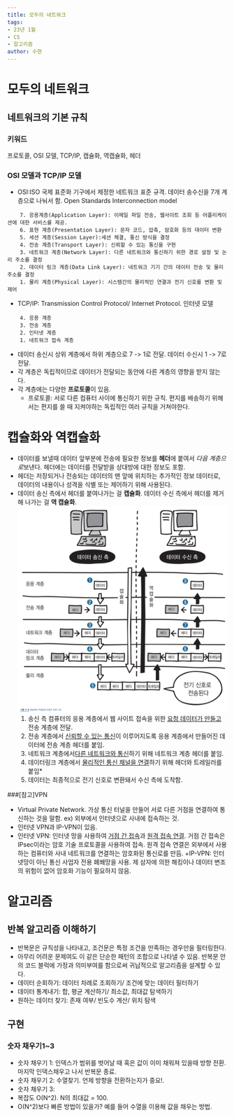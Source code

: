 ```yaml
---
title: 모두의 네트워크
tags:
- 23년 1월
- CS
- 알고리즘
author: 수현
---
```


# 모두의 네트워크
## 네트워크의 기본 규칙
### 키워드 
프로토콜, OSI 모델, TCP/IP, 캡슐화, 역캡슐화, 헤더
### OSI 모델과 TCP/IP 모델
+ OSI:ISO 국제 표준화 기구에서 제정한 네트워크 표준 규격. 데이터 송수신을 7개 계층으로 나눠서 함. Open Standards Interconnection model          
```
    7. 응용계층(Application Layer): 이메일 파일 전송, 웹사이트 조회 등 어플리케이션에 대한 서비스를 제공.  
    6. 표현 계층(Presentation Layer): 문자 코드, 압축, 암호화 등의 데이터 변환 
    5. 세션 계층(Session Layer):세션 체결, 통신 방식을 결정   
    4. 전송 계층(Transport Layer): 신뢰할 수 있는 통신을 구현   
    3. 네트워크 계층(Network Layer): 다른 네트워크와 통신하기 위한 경로 설정 및 논리 주소를 결정   
    2. 데이터 링크 계층(Data Link Layer): 네트워크 기기 간의 데이터 전송 및 물리 주소를 결정  
    1. 물리 계층(Physical Layer): 시스템간의 물리적인 연결과 전기 신호를 변환 및 제어   
```
+ TCP/IP: Transmission Control Protocol/ Internet Protocol. 인터넷 모델
```
    4. 응용 계층
    3. 전송 계층
    2. 인터넷 계층
    1. 네트워크 접속 계층
```
+ 데이터 송신시 상위 계층에서 하위 계층으로 7 -> 1로 전달. 데이터 수신시 1 -> 7로 전달.
+ 각 계층은 독립적이므로 데이터가 전달되는 동안에 다른 계층의 영향을 받지 않는다.
+ 각 계층에는 다양한 **프로토콜**이 있음.
  + 프로토콜: 서로 다른 컴퓨터 사이에 통신하기 위한 규칙. 편지를 배송하기 위해서는 편지를 쓸 때 지켜야하는 독립적인 여러 규칙을 거쳐야한다.

# 캡슐화와 역캡슐화
+ 데이터를 보낼때 데이터 앞부분에 전송에 필요한 정보를 **헤더**에 붙여서 *다음 계층으로*보낸다. 헤더에는 데이터를 전달받을 상대방에 대한 정보도 포함.
+ 헤더는 저장되거나 전송되는 데이터의 맨 앞에 위치하는 추가적인 정보 데이터로, 데이터의 내용이나 성격을 식별 또는 제어하기 위해 사용된다.
+ 데이터 송신 측에서 헤더를 붙여나가는 걸 **캡슐화**. 데이터 수신 측에서 헤더를 제거해 나가는 걸 **역 캡슐화**.
![capsulatin_encapsulation](/assets/images/wils/capsulation_encapsulation_flow.png)
    1. 송신 측 컴퓨터의 응용 계층에서 웹 사이트 접속을 위한 <u>요청 데이터가 만들고</u> 전송 계층에 전달.  
    2. 전송 계층에서 <u>신뢰할 수 있는 통신</u>이 이루어지도록 응용 계층에서 만들어진 데이터에 전송 계층 헤더를 붙임.
    3. 네트워크 계층에서<u>다른 네트워크와 통신</u>하기 위해 네트워크 계층 헤더를 붙임.
    4. 데이터링크 계층에서 <u>물리적인 통신 채널을 연결</u>하기 위해 헤더와 트레일러를 붙임*
    5. 데이터는 최종적으로 전기 신호로 변환돼서 수신 측에 도착함.

###[참고]VPN
+ Virtual Private Network. 가상 통신 터널을 만들어 서로 다른 거점을 연결하여 통신하는 것을 말함. ex) 외부에서 인터넷으로 사내에 접속하는 것.
+ 인터넷 VPN과 IP-VPN이 있음.
+ 인터넷 VPN: 인터넷 망을 사용하여 <u>거점 간 접속</u>과 <u>원격 접속 연결</u>. 거점 간 접속은 IPsec이라는 암호 기술 프로토콜을 사용하여 접속. 원격 접속 연결은 외부에서 사용하는 컴퓨터와 사내 네트워크를 연결하는 암호화된 통신로를 만듬.
+IP-VPN: 인터넷망이 아닌 통신 사업자 전용 폐쐐망을 사용. 제 삼자에 의한 해킹이나 데이터 변조의 위험이 없어 암호화 기능이 필요하지 않음.



# 알고리즘
## 반복 알고리즘 이해하기
+ 반복문은 규칙성을 나타내고, 조건문은 특정 조건을 만족하는 경우만을 필터링한다.
+ 아무리 어려운 문제여도 이 같은 단순한 패턴의 조합으로 나타낼 수 있음. 반복문 안의 코드 블럭에 가정과 의미부여를 함으로써 귀납적으로 알고리즘을 설계할 수 있다.
+ 데이터 순회하기: 데이터 차례로 조회하기/ 조건에 맞는 데이터 필터하기
+ 데이터 통계내기: 합, 평균 계산하기/ 최소값, 최대값 탐색하기
+ 원하는 데이터 찾기: 존재 여부/ 빈도수 계산/ 위치 탐색

## 구현
### 숫자 채우기1~3
+ 숫자 채우기 1: 인덱스가 범위를 벗어날 때 혹은 값이 이미 채워져 있을때 방향 전환. 마지막 인덱스채우고 나서 반복문 종료.
+ 숫자 채우기 2: 수열찾기. 언제 방향을 전환하는지가 중요!.
+ 숫자 채우기 3:
+ 복잡도 O(N^2). N의 최대값 = 100.
+ O(N^2)보다 빠른 방법이 있을가? 예를 들어 수열을 이용해 값을 채우는 방법.
